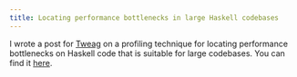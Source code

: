 ```yaml
---
title: Locating performance bottlenecks in large Haskell codebases
---
```


I wrote a post for [Tweag](https://www.tweag.io) on a profiling technique for locating performance bottlenecks on Haskell code that is suitable for large codebases.
You can find it [here](https://www.tweag.io/blog/2020-01-30-haskell-profiling/).
